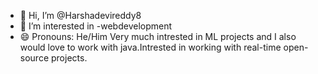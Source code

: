 - 👋 Hi, I’m @Harshadevireddy8
- 👀 I’m interested in -webdevelopment
- 😄 Pronouns: He/Him
Very much intrested in ML projects and I also would love to work with java.Intrested in working with real-time open-source projects.

<!---
Harshadevireddy8/Harshadevireddy8 is a ✨ special ✨ repository because its `README.md` (this file) appears on your GitHub profile.
You can click the Preview link to take a look at your changes.
--->
